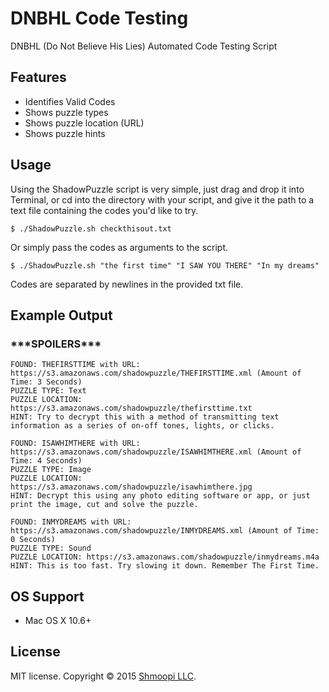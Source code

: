# DNBHL Code Testing

DNBHL (Do Not Believe His Lies) Automated Code Testing Script

## Features

- Identifies Valid Codes
- Shows puzzle types
- Shows puzzle location (URL)
- Shows puzzle hints

## Usage

Using the ShadowPuzzle script is very simple, just drag and drop it into Terminal, or cd into the directory with your script, and give it the path to a text file containing the codes you'd like to try.

```shell
$ ./ShadowPuzzle.sh checkthisout.txt
```
Or simply pass the codes as arguments to the script.

```shell
$ ./ShadowPuzzle.sh "the first time" "I SAW YOU THERE" "In my dreams"
```

Codes are separated by newlines in the provided txt file.

## Example Output
### \*\*\*SPOILERS***

```
FOUND: THEFIRSTTIME with URL: https://s3.amazonaws.com/shadowpuzzle/THEFIRSTTIME.xml (Amount of Time: 3 Seconds)
PUZZLE TYPE: Text
PUZZLE LOCATION: https://s3.amazonaws.com/shadowpuzzle/thefirsttime.txt
HINT: Try to decrypt this with a method of transmitting text information as a series of on-off tones, lights, or clicks.

FOUND: ISAWHIMTHERE with URL: https://s3.amazonaws.com/shadowpuzzle/ISAWHIMTHERE.xml (Amount of Time: 4 Seconds)
PUZZLE TYPE: Image
PUZZLE LOCATION: https://s3.amazonaws.com/shadowpuzzle/isawhimthere.jpg
HINT: Decrypt this using any photo editing software or app, or just print the image, cut and solve the puzzle.

FOUND: INMYDREAMS with URL: https://s3.amazonaws.com/shadowpuzzle/INMYDREAMS.xml (Amount of Time: 0 Seconds)
PUZZLE TYPE: Sound
PUZZLE LOCATION: https://s3.amazonaws.com/shadowpuzzle/inmydreams.m4a
HINT: This is too fast. Try slowing it down. Remember The First Time.
```

## OS Support

- Mac OS X 10.6+

## License
MIT license. Copyright © 2015 [Shmoopi LLC](http://shmoopi.net/).
